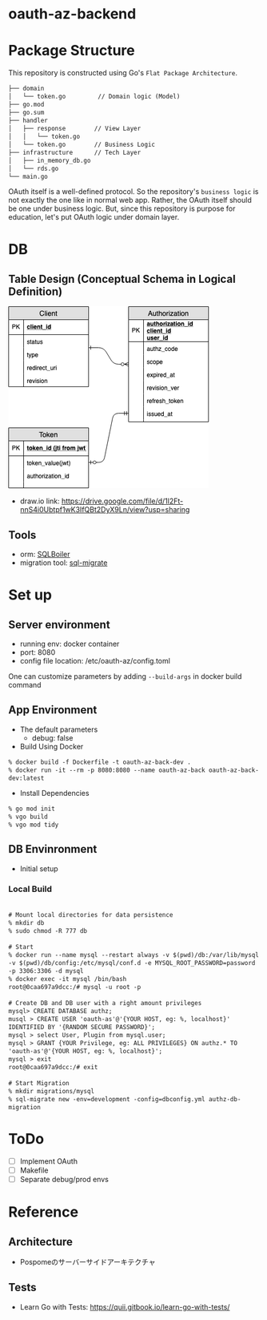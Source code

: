 # oauth-az-backend

# Package Structure

This repository is constructed using Go's `Flat Package Architecture`.

```
├── domain
│   └── token.go         // Domain logic (Model)
├── go.mod
├── go.sum
├── handler        
│   ├── response        // View Layer
│   │   └── token.go
│   └── token.go        // Business Logic
├── infrastructure      // Tech Layer
│   ├── in_memory_db.go
│   └── rds.go
└── main.go
```

OAuth itself is a well-defined protocol.
So the repository's `business logic` is not exactly the one like in normal web app.
Rather, the OAuth itself should be one under business logic.
But, since this repository is purpose for education, let's put OAuth logic under domain layer.  

# DB

## Table Design (Conceptual Schema in Logical Definition)

![](images/as-er-diragram.png)

* draw.io link: https://drive.google.com/file/d/1l2Ft-nnS4i0Ubtpf1wK3IfQBt2DyX9Ln/view?usp=sharing

## Tools

* orm: [SQLBoiler](https://github.com/volatiletech/sqlboiler)
* migration tool: [sql-migrate](https://github.com/rubenv/sql-migrate)

# Set up

## Server environment
* running env: docker container
* port: 8080
* config file location: /etc/oauth-az/config.toml

One can customize parameters by adding `--build-args` in docker build command 

## App Environment
* The default parameters
    * debug: false 
* Build Using Docker
```
% docker build -f Dockerfile -t oauth-az-back-dev .
% docker run -it --rm -p 8080:8080 --name oauth-az-back oauth-az-back-dev:latest
```

* Install Dependencies
```
% go mod init
% vgo build
% vgo mod tidy
```

## DB Envinronment

* Initial setup

### Local Build

```

# Mount local directories for data persistence
% mkdir db
% sudo chmod -R 777 db

# Start 
% docker run --name mysql --restart always -v $(pwd)/db:/var/lib/mysql -v $(pwd)/db/config:/etc/mysql/conf.d -e MYSQL_ROOT_PASSWORD=password -p 3306:3306 -d mysql
% docker exec -it mysql /bin/bash
root@0caa697a9dcc:/# mysql -u root -p

# Create DB and DB user with a right amount privileges
mysql> CREATE DATABASE authz;
musql > CREATE USER 'oauth-as'@'{YOUR HOST, eg: %, localhost}' IDENTIFIED BY '{RANDOM SECURE PASSWORD}';
mysql > select User, Plugin from mysql.user;
mysql > GRANT {YOUR Privilege, eg: ALL PRIVILEGES} ON authz.* TO 'oauth-as'@'{YOUR HOST, eg: %, localhost}';
mysql > exit
root@0caa697a9dcc:/# exit

# Start Migration
% mkdir migrations/mysql
% sql-migrate new -env=development -config=dbconfig.yml authz-db-migration
```

# ToDo
* [ ] Implement OAuth
* [ ] Makefile
* [ ] Separate debug/prod envs

# Reference
## Architecture
 * Pospomeのサーバーサイドアーキテクチャ
## Tests
 * Learn Go with Tests: https://quii.gitbook.io/learn-go-with-tests/
